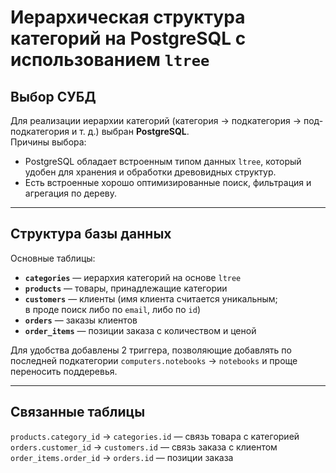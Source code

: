# Иерархическая структура категорий на PostgreSQL с использованием `ltree`

## Выбор СУБД

Для реализации иерархии категорий (категория $\rightarrow$ подкатегория $\rightarrow$ под-подкатегория и т. д.) выбран **PostgreSQL**.  
Причины выбора:
- PostgreSQL обладает встроенным типом данных `ltree`, который удобен для хранения и обработки древовидных структур.
- Есть встроенные хорошо оптимизированные поиск, фильтрация и агрегация по дереву.

---

## Структура базы данных

Основные таблицы:
- **`categories`** — иерархия категорий на основе `ltree`
- **`products`** — товары, принадлежащие категории
- **`customers`** — клиенты (имя клиента считается уникальным;  
  в проде поиск либо по `email`, либо по `id`)
- **`orders`** — заказы клиентов
- **`order_items`** — позиции заказа с количеством и ценой

Для удобства добавлены 2 триггера, позволяющие добавлять по последней подкатегории 
`computers.notebooks` $\rightarrow$ `notebooks` и проще переносить поддеревья.

---
## Связанные таблицы

`products.category_id` $\rightarrow$ `categories.id` — связь товара с категорией
`orders.customer_id` $\rightarrow$ `customers.id` — связь заказа с клиентом
`order_items.order_id` $\rightarrow$ `orders.id` — позиции заказа